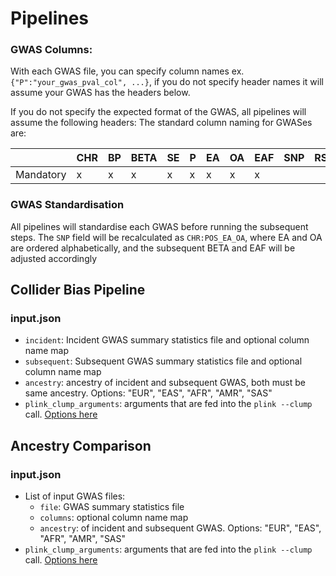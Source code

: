 # Pipelines

### GWAS Columns:

With each GWAS file, you can specify column names ex. `{"P":"your_gwas_pval_col", ...}`, if you do not specify header names it will assume your GWAS has the headers below.

If you do not specify the expected format of the GWAS, all pipelines will assume the following headers:
The standard column naming for GWASes are:

|           | CHR | BP  | BETA | SE  | P   | EA  | OA  | EAF | SNP | RSID |
|-----------|-----|-----|------|-----|-----|-----|-----|-----|-----|:-----|
| Mandatory | x   | x   | x    | x   | x   | x   | x   | x   |     |      |

### GWAS Standardisation

All pipelines will standardise each GWAS before running the subsequent steps.  The `SNP` field will be recalculated as `CHR:POS_EA_OA`, where EA and OA are ordered alphabetically, and the subsequent BETA and EAF will be adjusted accordingly

## Collider Bias Pipeline

### input.json

* `incident`: Incident GWAS summary statistics file and optional column name map
* `subsequent`: Subsequent GWAS summary statistics file and optional column name map
* `ancestry`: ancestry of incident and subsequent GWAS, both must be same ancestry.  Options: "EUR", "EAS", "AFR", "AMR", "SAS"
* `plink_clump_arguments`: arguments that are fed into the `plink --clump` call.  [Options here](https://zzz.bwh.harvard.edu/plink/clump.shtml)

## Ancestry Comparison

### input.json
* List of input GWAS files:
  * `file`: GWAS summary statistics file
  * `columns`: optional column name map
  * `ancestry`: of incident and subsequent GWAS.  Options: "EUR", "EAS", "AFR", "AMR", "SAS"
* `plink_clump_arguments`: arguments that are fed into the `plink --clump` call.  [Options here](https://zzz.bwh.harvard.edu/plink/clump.shtml)

